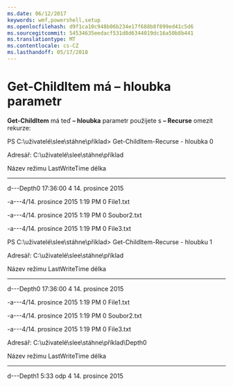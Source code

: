 ```yaml
---
ms.date: 06/12/2017
keywords: wmf,powershell,setup
ms.openlocfilehash: d9f1ca10c948b06b234e17f688b8f899ed41c5d6
ms.sourcegitcommit: 54534635eedacf531d8d6344019dc16a50b8b441
ms.translationtype: MT
ms.contentlocale: cs-CZ
ms.lasthandoff: 05/17/2018
---
```

# <a name="get-childitem-has--depth-parameter"></a>Get-ChildItem má – hloubka parametr
**Get-ChildItem** má teď **– hloubka** parametr použijete s **– Recurse** omezit rekurze:

PS C:\\uživatelé\\slee\\stáhne\\příklad&gt; Get-ChildItem-Recurse - hloubka 0

Adresář: C:\\uživatelé\\slee\\stáhne\\příklad

Název režimu LastWriteTime délka

---- ------------- ------ ----

d---Depth0 17:36:00 4 14. prosince 2015

-a---4/14. prosince 2015 1:19 PM 0 File1.txt

-a---4/14. prosince 2015 1:19 PM 0 Soubor2.txt

-a---4/14. prosince 2015 1:19 PM 0 File3.txt

PS C:\\uživatelé\\slee\\stáhne\\příklad&gt; Get-ChildItem-Recurse - hloubku 1

Adresář: C:\\uživatelé\\slee\\stáhne\\příklad

Název režimu LastWriteTime délka

---- ------------- ------ ----

d---Depth0 17:36:00 4 14. prosince 2015

-a---4/14. prosince 2015 1:19 PM 0 File1.txt

-a---4/14. prosince 2015 1:19 PM 0 Soubor2.txt

-a---4/14. prosince 2015 1:19 PM 0 File3.txt

Adresář: C:\\uživatelé\\slee\\stáhne\\příklad\\Depth0

Název režimu LastWriteTime délka

---- ------------- ------ ----

d---Depth1 5:33 odp 4 14. prosince 2015
